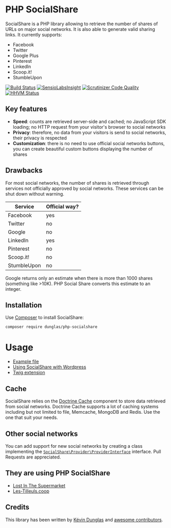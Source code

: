 # PHP SocialShare

SocialShare is a PHP library allowing to retrieve the number of shares of URLs on major social networks.
It is also able to generate valid sharing links.
It currently supports:
* Facebook
* Twitter
* Google Plus
* Pinterest
* LinkedIn
* Scoop.it!
* StumbleUpon

[![Build Status](https://travis-ci.org/dunglas/php-socialshare.png?branch=master)](https://travis-ci.org/dunglas/php-socialshare)
[![SensioLabsInsight](https://insight.sensiolabs.com/projects/1b5e4baf-2d6d-4dd0-aa1e-9c1f7f40619d/mini.png)](https://insight.sensiolabs.com/projects/1b5e4baf-2d6d-4dd0-aa1e-9c1f7f40619d)
[![Scrutinizer Code Quality](https://scrutinizer-ci.com/g/dunglas/php-socialshare/badges/quality-score.png?b=master)](https://scrutinizer-ci.com/g/dunglas/php-socialshare/?branch=master)
[![HHVM Status](http://hhvm.h4cc.de/badge/dunglas/php-socialshare.svg)](http://hhvm.h4cc.de/package/dunglas/php-socialshare)

## Key features

* **Speed**: counts are retrieved server-side and cached; no JavaScript SDK loading; no HTTP request from your visitor's browser to social networks
* **Privacy**: therefore, no data from your visitors is send to social networks, their privacy is respected
* **Customization**: there is no need to use official social networks buttons, you can create beautiful custom buttons displaying the number of shares

## Drawbacks

For most social networks, the number of shares is retrieved through services not officially approved by social networks.
These services can be shut down without warning.

| Service     | Official way? |
| ----------- | ------------- |
| Facebook    | yes           |
| Twitter     | no            |
| Google      | no            |
| LinkedIn    | yes           |
| Pinterest   | no            |
| Scoop.it!   | no            |
| StumbleUpon | no            |

Google returns only an estimate when there is more than 1000 shares (something like >10K). PHP Social Share converts this estimate to an integer.

## Installation

Use [Composer](https://getcomposer.org/) to install SocialShare:

    composer require dunglas/php-socialshare

# Usage

* [Example file](examples/buttons.php)
* [Using SocialShare with Wordpress](https://dunglas.fr/2014/01/using-socialshare-with-wordpress-to-create-custom-social-networks-buttons/)
* [Twig extension](https://github.com/neemzy/share-extension)

## Cache

SocialShare relies on the [Doctrine Cache](http://docs.doctrine-project.org/projects/doctrine-common/en/latest/reference/caching.html) component to store data retrieved from social networks.
Doctrine Cache supports a lot of caching systems including but not limited to file, Memcache, MongoDB and Redis. Use the one that suit your needs.

## Other social networks

You can add support for new social networks by creating a class implementing the [`SocialShare\Provider\ProviderInterface`](src/SocialShare/Provider/ProviderInterface.php) interface.
Pull Requests are appreciated.

## They are using PHP SocialShare

* [Lost In The Supermarket](http://lostinthesupermarket.fr/blog/)
* [Les-Tilleuls.coop](https://les-tilleuls.coop/actualites/)

## Credits

This library has been written by [Kévin Dunglas](http://dunglas.fr) and [awesome contributors](https://github.com/dunglas/php-socialshare/graphs/contributors).
